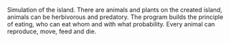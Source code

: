  
Simulation of the island. There are animals and plants on the created island, animals can be herbivorous and predatory.
The program builds the principle of eating, who can eat whom and with what probability.
Every animal can reproduce, move, feed and die.
